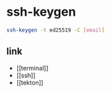 # ssh-keygen

```sh 
ssh-keygen -t ed25519 -C [email]
```

## link
- [[terminal]]
- [[ssh]]
- [[tekton]]
